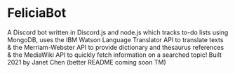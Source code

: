 # FeliciaBot
A Discord bot written in Discord.js and node.js which tracks to-do lists using MongoDB, uses the IBM Watson Language Translator API to translate texts & the Merriam-Webster API to provide dictionary and thesaurus references & the MediaWiki API to quickly fetch information on a searched topic!
Built 2021 by Janet Chen (better README coming soon TM)
